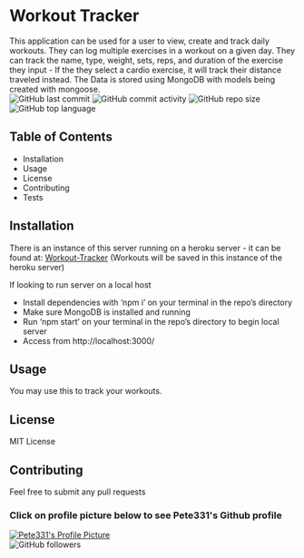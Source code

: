 # Workout Tracker
This application can be used for a user to view, create and track daily workouts. They can log multiple exercises in a workout on a given day. They can track the name, type, weight, sets, reps, and duration of the exercise they input - If the they select a cardio exercise, it will track their distance traveled instead. The Data is stored using MongoDB with models being created with mongoose.    
![GitHub last commit](https://img.shields.io/github/last-commit/Pete331/Workout-Tracker)
![GitHub commit activity](https://img.shields.io/github/commit-activity/y/Pete331/Workout-Tracker)
![GitHub repo size](https://img.shields.io/github/repo-size/Pete331/Workout-Tracker)
![GitHub top language](https://img.shields.io/github/languages/top/Pete331/Workout-Tracker)  
## Table of Contents
- Installation
- Usage
- License
- Contributing
- Tests

## Installation
There is an instance of this server running on a heroku server - it can be found at: [Workout-Tracker](https://workout-tracker331.herokuapp.com/) (Workouts will be saved in this instance of the heroku server)

If looking to run server on a local host
- Install dependencies with ‘npm i’ on your terminal in the repo’s directory
- Make sure MongoDB is installed and running
- Run ‘npm start’ on your terminal in the repo’s directory to begin local server
- Access from http://localhost:3000/
## Usage
You may use this to track your workouts.
## License
MIT License
## Contributing
Feel free to submit any pull requests
### Click on profile picture below to see Pete331's Github profile
[![Pete331's Profile Picture](https://avatars2.githubusercontent.com/u/53825841?v=4&s=200 "Created by Pete331")](https://github.com/Pete331)  
![GitHub followers](https://img.shields.io/github/followers/Pete331?style=social)  
